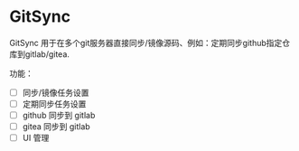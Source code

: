 
# GitSync

GitSync 用于在多个git服务器直接同步/镜像源码、例如：定期同步github指定仓库到gitlab/gitea.

功能：
- [ ] 同步/镜像任务设置
- [ ] 定期同步任务设置
- [ ] github 同步到 gitlab
- [ ] gitea 同步到 gitlab
- [ ] UI 管理